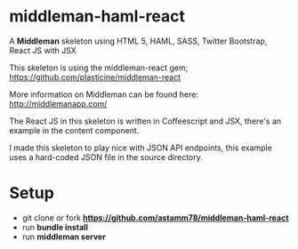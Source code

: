 middleman-haml-react
========================

A **Middleman** skeleton using HTML 5, HAML, SASS, Twitter Bootstrap, React JS with JSX

This skeleton is using the middleman-react gem; https://github.com/plasticine/middleman-react

More information on Middleman can be found here: http://middlemanapp.com/

The React JS in this skeleton is written in Coffeescript and JSX, there's an example in the content component.

I made this skeleton to play nice with JSON API endpoints, this example uses a hard-coded JSON file in the source directory.

Setup
==================
* git clone or fork  **https://github.com/astamm78/middleman-haml-react**
* run **bundle install**
* run **middleman server**
